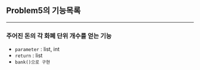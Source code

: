 ## Problem5의 기능목록

---
### 주어진 돈의 각 화폐 단위 개수를 얻는 기능 
* `parameter` : list, int
* `return` : list
* `bank()으로 구현`










